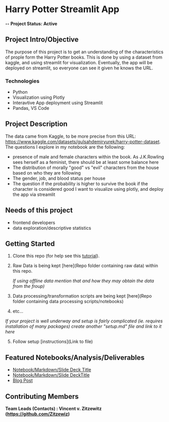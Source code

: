 # Harry Potter Streamlit App

#### -- Project Status: Active

## Project Intro/Objective
The purpose of this project is to get an understanding of the characteristics of prople form the Harry Potter books. This is done by using a dataset from kaggle, and using streamlit for visualization. Eventually, the app will be deployed on streamlit, so everyone can see it given he knows the URL.

### Technologies
* Python
* Visualization using Plotly
* Interavtive App deployment using Streamlit
* Pandas, VS Code

## Project Description
The data came from Kaggle, to be more precise from this URL:
https://www.kaggle.com/datasets/gulsahdemiryurek/harry-potter-dataset.
The questions I explore in my notebook are the following:
* presence of male and female characters within the book. As J.K.Rowling sees herself as a feminist, there should be at least some balance here
* The distribution of morally "good" vs "evil" characters from the house based on who they are following
* The gender, job, and blood status per house
* The question if the probability is higher to survive the book if the character is considered good
I want to visualize using plotly, and deploy the app via streamlit

## Needs of this project

- frontend developers
- data exploration/descriptive statistics

## Getting Started

1. Clone this repo (for help see this [tutorial](https://help.github.com/articles/cloning-a-repository/)).
2. Raw Data is being kept [here](Repo folder containing raw data) within this repo.

    *If using offline data mention that and how they may obtain the data from the froup)*

3. Data processing/transformation scripts are being kept [here](Repo folder containing data processing scripts/notebooks)
4. etc...

*If your project is well underway and setup is fairly complicated (ie. requires installation of many packages)
create another "setup.md" file and link to it here*

5. Follow setup [instructions](Link to file)

## Featured Notebooks/Analysis/Deliverables
* [Notebook/Markdown/Slide Deck Title](link)
* [Notebook/Markdown/Slide DeckTitle](link)
* [Blog Post](link)


## Contributing Members

**Team Leads (Contacts) : Vincent v. Zitzewitz (https://github.com/Zitzewiz)**

